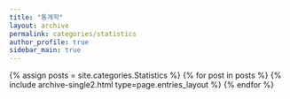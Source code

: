 ```yaml
---
title: "통계학"
layout: archive
permalink: categories/statistics
author_profile: true
sidebar_main: true
---
```


{% assign posts = site.categories.Statistics %}
{% for post in posts %} {% include archive-single2.html type=page.entries_layout %} {% endfor %}
